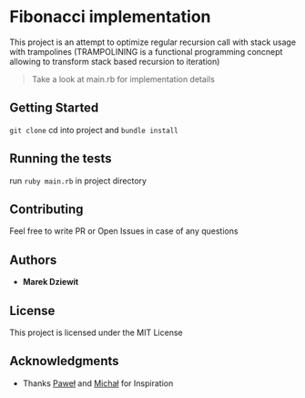 # Fibonacci implementation

This project is an attempt to optimize regular recursion call with stack usage with trampolines (TRAMPOLINING is a functional programming concnept allowing to transform stack based recursion to iteration)

> Take a look at main.rb for implementation details

## Getting Started

`git clone` cd into project and `bundle install`

## Running the tests

run `ruby main.rb` in project directory

## Contributing

Feel free to write PR or Open Issues in case of any questions

## Authors

* **Marek Dziewit**

## License

This project is licensed under the MIT License

## Acknowledgments

* Thanks [Paweł](https://github.com/pawel-gawel) and [Michał](https://github.com/mpanczyk) for Inspiration
